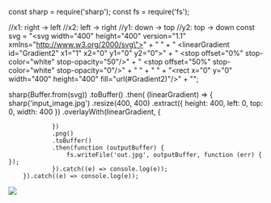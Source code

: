 const sharp = require('sharp');
const fs = require('fs');


//x1: right -> left
//x2: left -> right
//y1: down -> top
//y2: top -> down 
const svg = "<svg width=\"400\" height=\"400\" version=\"1.1\" xmlns=\"http://www.w3.org/2000/svg\">" +
    "  <defs>" +
    "      <linearGradient id=\"Gradient2\" x1=\"1\" x2=\"0\" y1=\"0\" y2=\"0\">" +
    "        <stop offset=\"0%\" stop-color=\"white\" stop-opacity=\"50\"/>" +
    "        <stop offset=\"50%\" stop-color=\"white\" stop-opacity=\"0\"/>" +
    "      </linearGradient>" +
    "  </defs>" +
    "<rect x=\"0\" y=\"0\" width=\"400\" height=\"400\" fill=\"url(#Gradient2)\"/>" +
    "</svg>";

sharp(Buffer.from(svg))
    .toBuffer()
    .then(
        (linearGradient) => {
            sharp('input_image.jpg') 
                .resize(400, 400)
                .extract({
                    height: 400,
                    left: 0,
                    top: 0,
                    width: 400
                })
                .overlayWith(linearGradient, {

                })
                .png()
                .toBuffer()
                .then(function (outputBuffer) {
                    fs.writeFile('out.jpg', outputBuffer, function (err) { });
                }).catch((e) => console.log(e));
        }).catch((e) => console.log(e));


![](https://komarev.com/ghpvc/?username=ConsCXius&color=d60d02&style=flat-square&label=_!_)

